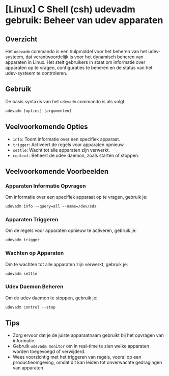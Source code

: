 # [Linux] C Shell (csh) udevadm gebruik: Beheer van udev apparaten

## Overzicht
Het `udevadm` commando is een hulpmiddel voor het beheren van het udev-systeem, dat verantwoordelijk is voor het dynamisch beheren van apparaten in Linux. Het stelt gebruikers in staat om informatie over apparaten op te vragen, configuraties te beheren en de status van het udev-systeem te controleren.

## Gebruik
De basis syntaxis van het `udevadm` commando is als volgt:

```csh
udevadm [opties] [argumenten]
```

## Veelvoorkomende Opties
- `info`: Toont informatie over een specifiek apparaat.
- `trigger`: Activeert de regels voor apparaten opnieuw.
- `settle`: Wacht tot alle apparaten zijn verwerkt.
- `control`: Beheert de udev daemon, zoals starten of stoppen.

## Veelvoorkomende Voorbeelden

### Apparaten Informatie Opvragen
Om informatie over een specifiek apparaat op te vragen, gebruik je:

```csh
udevadm info --query=all --name=/dev/sda
```

### Apparaten Triggeren
Om de regels voor apparaten opnieuw te activeren, gebruik je:

```csh
udevadm trigger
```

### Wachten op Apparaten
Om te wachten tot alle apparaten zijn verwerkt, gebruik je:

```csh
udevadm settle
```

### Udev Daemon Beheren
Om de udev daemon te stoppen, gebruik je:

```csh
udevadm control --stop
```

## Tips
- Zorg ervoor dat je de juiste apparaatnaam gebruikt bij het opvragen van informatie.
- Gebruik `udevadm monitor` om in real-time te zien welke apparaten worden toegevoegd of verwijderd.
- Wees voorzichtig met het triggeren van regels, vooral op een productieomgeving, omdat dit kan leiden tot onverwachte gedragingen van apparaten.